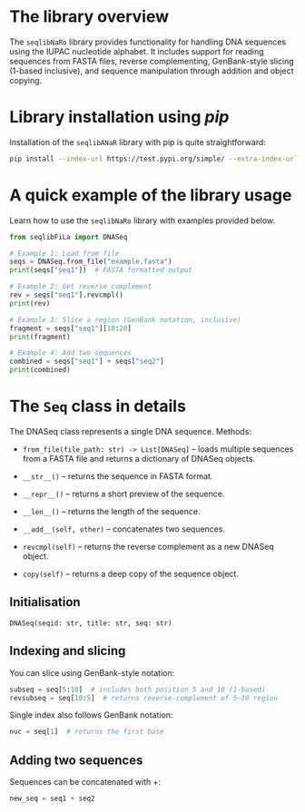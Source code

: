 # The library overview

The `seqlibNaRo` library provides functionality for handling DNA sequences using the IUPAC nucleotide alphabet. It includes support for reading sequences from FASTA files, reverse complementing, GenBank-style slicing (1-based inclusive), and sequence manipulation through addition and object copying.

# Library installation using _pip_

Installation of the `seqlibANaR` library with pip is quite straightforward:

```Bash
pip install --index-url https://test.pypi.org/simple/ --extra-index-url https://pypi.org/simple seqlibNaRo
```

# A quick example of the library usage

Learn how to use the `seqlibNaRo` library with examples provided below.

```Python
from seqlibFiLa import DNASeq

# Example 1: Load from file
seqs = DNASeq.from_file("example.fasta")
print(seqs["seq1"])  # FASTA formatted output

# Example 2: Get reverse complement
rev = seqs["seq1"].revcmpl()
print(rev)

# Example 3: Slice a region (GenBank notation, inclusive)
fragment = seqs["seq1"][10:20]
print(fragment)

# Example 4: Add two sequences
combined = seqs["seq1"] + seqs["seq2"]
print(combined)
```

# The `Seq` class in details

The DNASeq class represents a single DNA sequence.
Methods:

- `from_file(file_path: str) -> List[DNASeq]` – loads multiple sequences from a FASTA file and returns a dictionary of DNASeq objects.

- `__str__()` – returns the sequence in FASTA format.

- `__repr__()` – returns a short preview of the sequence.

- `__len__()` – returns the length of the sequence.

- `__add__(self, other)` – concatenates two sequences.

- `revcmpl(self)` – returns the reverse complement as a new DNASeq object.

- `copy(self)` – returns a deep copy of the sequence object.

## Initialisation

`DNASeq(seqid: str, title: str, seq: str)`

## Indexing and slicing

You can slice using GenBank-style notation:

```Python
subseq = seq[5:10]  # includes both position 5 and 10 (1-based)
revsubseq = seq[10:5]  # returns reverse-complement of 5–10 region
```

Single index also follows GenBank notation:

```Python
nuc = seq[1]  # returns the first base
```

## Adding two sequences

Sequences can be concatenated with +:

```Python
new_seq = seq1 + seq2
```
